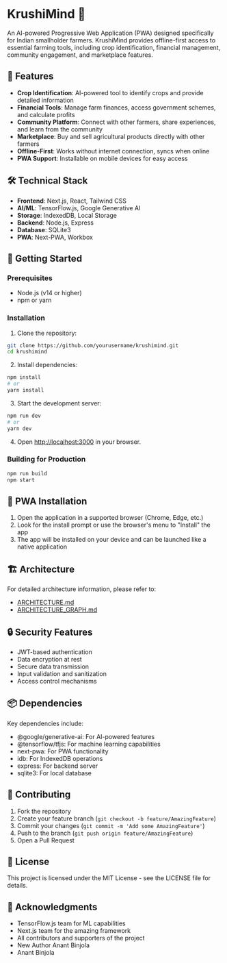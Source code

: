 # KrushiMind 🌾

An AI-powered Progressive Web Application (PWA) designed specifically for Indian smallholder farmers. KrushiMind provides offline-first access to essential farming tools, including crop identification, financial management, community engagement, and marketplace features.

## 🌟 Features

- **Crop Identification**: AI-powered tool to identify crops and provide detailed information
- **Financial Tools**: Manage farm finances, access government schemes, and calculate profits
- **Community Platform**: Connect with other farmers, share experiences, and learn from the community
- **Marketplace**: Buy and sell agricultural products directly with other farmers
- **Offline-First**: Works without internet connection, syncs when online
- **PWA Support**: Installable on mobile devices for easy access

## 🛠️ Technical Stack

- **Frontend**: Next.js, React, Tailwind CSS
- **AI/ML**: TensorFlow.js, Google Generative AI
- **Storage**: IndexedDB, Local Storage
- **Backend**: Node.js, Express
- **Database**: SQLite3
- **PWA**: Next-PWA, Workbox

## 🚀 Getting Started

### Prerequisites

- Node.js (v14 or higher)
- npm or yarn

### Installation

1. Clone the repository:
```bash
git clone https://github.com/yourusername/krushimind.git
cd krushimind
```

2. Install dependencies:
```bash
npm install
# or
yarn install
```

3. Start the development server:
```bash
npm run dev
# or
yarn dev
```

4. Open [http://localhost:3000](http://localhost:3000) in your browser.

### Building for Production

```bash
npm run build
npm start
```

## 📱 PWA Installation

1. Open the application in a supported browser (Chrome, Edge, etc.)
2. Look for the install prompt or use the browser's menu to "Install" the app
3. The app will be installed on your device and can be launched like a native application

## 🏗️ Architecture

For detailed architecture information, please refer to:
- [ARCHITECTURE.md](ARCHITECTURE.md)
- [ARCHITECTURE_GRAPH.md](ARCHITECTURE_GRAPH.md)

## 🔒 Security Features

- JWT-based authentication
- Data encryption at rest
- Secure data transmission
- Input validation and sanitization
- Access control mechanisms

## 📦 Dependencies

Key dependencies include:
- @google/generative-ai: For AI-powered features
- @tensorflow/tfjs: For machine learning capabilities
- next-pwa: For PWA functionality
- idb: For IndexedDB operations
- express: For backend server
- sqlite3: For local database

## 🤝 Contributing

1. Fork the repository
2. Create your feature branch (`git checkout -b feature/AmazingFeature`)
3. Commit your changes (`git commit -m 'Add some AmazingFeature'`)
4. Push to the branch (`git push origin feature/AmazingFeature`)
5. Open a Pull Request

## 📄 License

This project is licensed under the MIT License - see the LICENSE file for details.

## 🙏 Acknowledgments

- TensorFlow.js team for ML capabilities
- Next.js team for the amazing framework
- All contributors and supporters of the project
- New Author Anant Binjola
- Anant Binjola